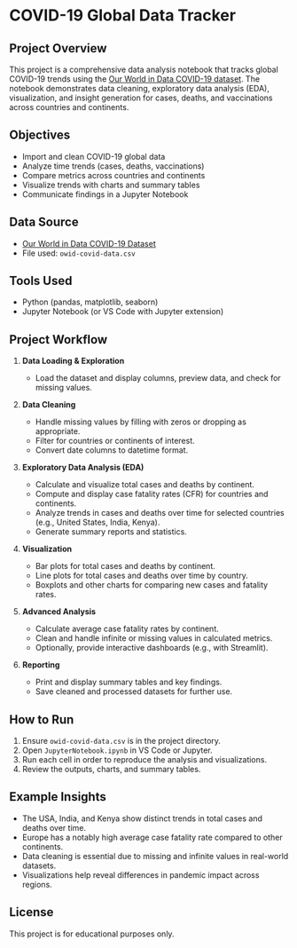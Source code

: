 # COVID-19 Global Data Tracker

## Project Overview

This project is a comprehensive data analysis notebook that tracks global COVID-19 trends using the [Our World in Data COVID-19 dataset](https://ourworldindata.org/covid-cases). The notebook demonstrates data cleaning, exploratory data analysis (EDA), visualization, and insight generation for cases, deaths, and vaccinations across countries and continents.

## Objectives

- Import and clean COVID-19 global data
- Analyze time trends (cases, deaths, vaccinations)
- Compare metrics across countries and continents
- Visualize trends with charts and summary tables
- Communicate findings in a Jupyter Notebook

## Data Source

- [Our World in Data COVID-19 Dataset](https://ourworldindata.org/covid-cases)
- File used: `owid-covid-data.csv`

## Tools Used

- Python (pandas, matplotlib, seaborn)
- Jupyter Notebook (or VS Code with Jupyter extension)

## Project Workflow

1. **Data Loading & Exploration**
   - Load the dataset and display columns, preview data, and check for missing values.

2. **Data Cleaning**
   - Handle missing values by filling with zeros or dropping as appropriate.
   - Filter for countries or continents of interest.
   - Convert date columns to datetime format.

3. **Exploratory Data Analysis (EDA)**
   - Calculate and visualize total cases and deaths by continent.
   - Compute and display case fatality rates (CFR) for countries and continents.
   - Analyze trends in cases and deaths over time for selected countries (e.g., United States, India, Kenya).
   - Generate summary reports and statistics.

4. **Visualization**
   - Bar plots for total cases and deaths by continent.
   - Line plots for total cases and deaths over time by country.
   - Boxplots and other charts for comparing new cases and fatality rates.

5. **Advanced Analysis**
   - Calculate average case fatality rates by continent.
   - Clean and handle infinite or missing values in calculated metrics.
   - Optionally, provide interactive dashboards (e.g., with Streamlit).

6. **Reporting**
   - Print and display summary tables and key findings.
   - Save cleaned and processed datasets for further use.

## How to Run

1. Ensure `owid-covid-data.csv` is in the project directory.
2. Open `JupyterNotebook.ipynb` in VS Code or Jupyter.
3. Run each cell in order to reproduce the analysis and visualizations.
4. Review the outputs, charts, and summary tables.

## Example Insights

- The USA, India, and Kenya show distinct trends in total cases and deaths over time.
- Europe has a notably high average case fatality rate compared to other continents.
- Data cleaning is essential due to missing and infinite values in real-world datasets.
- Visualizations help reveal differences in pandemic impact across regions.

## License

This project is for educational purposes only.